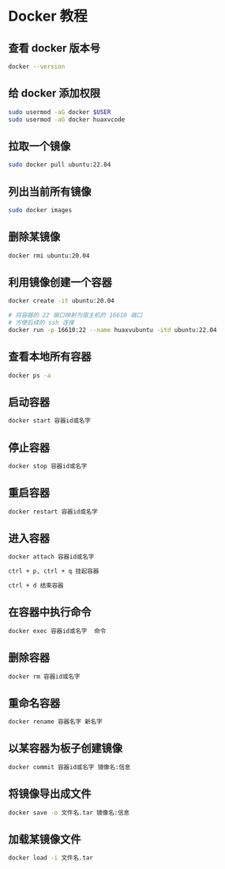 # Docker 教程

## 查看 docker 版本号

```bash
docker --version
```

## 给 docker 添加权限

```bash
sudo usermod -aG docker $USER
sudo usermod -aG docker huaxvcode
```

## 拉取一个镜像

```bash
sudo docker pull ubuntu:22.04
```

## 列出当前所有镜像

```bash
sudo docker images
```

## 删除某镜像

```bash
docker rmi ubuntu:20.04
```

## 利用镜像创建一个容器

```bash
docker create -it ubuntu:20.04

# 将容器的 22 端口映射为宿主机的 16610 端口
# 方便后续的 ssh 连接
docker run -p 16610:22 --name huaxvubuntu -itd ubuntu:22.04
```

## 查看本地所有容器

```bash
docker ps -a
```

## 启动容器

```bash
docker start 容器id或名字
```

## 停止容器

```bash
docker stop 容器id或名字
```

## 重启容器

```bash
docker restart 容器id或名字
```

## 进入容器

```bash
docker attach 容器id或名字
```

```bash
ctrl + p, ctrl + q 挂起容器

ctrl + d 结束容器
```

## 在容器中执行命令

```bash
docker exec 容器id或名字  命令
```

## 删除容器

```bash
docker rm 容器id或名字
```

## 重命名容器

```bash
docker rename 容器名字 新名字
```

## 以某容器为板子创建镜像

```bash
docker commit 容器id或名字 镜像名:信息
```

## 将镜像导出成文件

```bash
docker save -o 文件名.tar 镜像名:信息
```

## 加载某镜像文件

```bash
docker load -i 文件名.tar
```


